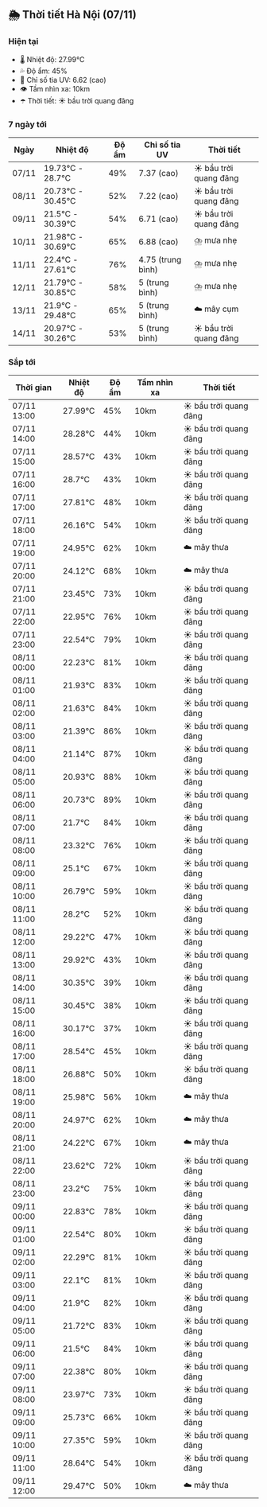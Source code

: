 ## 🌦️ Thời tiết Hà Nội (07/11)

### Hiện tại

- 🌡️ Nhiệt độ: 27.99℃
- 💦 Độ ẩm: 45%
- 🌟 Chỉ số tia UV: 6.62 (cao)
- 👁️ Tầm nhìn xa: 10km
- ☂️ Thời tiết: ☀️ bầu trời quang đãng

### 7 ngày tới

| Ngày | Nhiệt độ | Độ ẩm | Chỉ số tia UV | Thời tiết |
| --- | --- | --- | --- | --- |
| 07/11 | 19.73℃ - 28.7℃ | 49% | 7.37 (cao) | ☀️ bầu trời quang đãng |
| 08/11 | 20.73℃ - 30.45℃ | 52% | 7.22 (cao) | ☀️ bầu trời quang đãng |
| 09/11 | 21.5℃ - 30.39℃ | 54% | 6.71 (cao) | ☀️ bầu trời quang đãng |
| 10/11 | 21.98℃ - 30.69℃ | 65% | 6.88 (cao) | ⛈️ mưa nhẹ |
| 11/11 | 22.4℃ - 27.61℃ | 76% | 4.75 (trung bình) | ⛈️ mưa nhẹ |
| 12/11 | 21.79℃ - 30.85℃ | 58% | 5 (trung bình) | ⛈️ mưa nhẹ |
| 13/11 | 21.9℃ - 29.48℃ | 65% | 5 (trung bình) | ☁️ mây cụm |
| 14/11 | 20.97℃ - 30.26℃ | 53% | 5 (trung bình) | ☀️ bầu trời quang đãng |

### Sắp tới

| Thời gian | Nhiệt độ | Độ ẩm | Tầm nhìn xa | Thời tiết |
| --- | --- | --- | --- | --- |
| 07/11 13:00 | 27.99℃ | 45% | 10km | ☀️ bầu trời quang đãng |
| 07/11 14:00 | 28.28℃ | 44% | 10km | ☀️ bầu trời quang đãng |
| 07/11 15:00 | 28.57℃ | 43% | 10km | ☀️ bầu trời quang đãng |
| 07/11 16:00 | 28.7℃ | 43% | 10km | ☀️ bầu trời quang đãng |
| 07/11 17:00 | 27.81℃ | 48% | 10km | ☀️ bầu trời quang đãng |
| 07/11 18:00 | 26.16℃ | 54% | 10km | ☀️ bầu trời quang đãng |
| 07/11 19:00 | 24.95℃ | 62% | 10km | ☁️ mây thưa |
| 07/11 20:00 | 24.12℃ | 68% | 10km | ☁️ mây thưa |
| 07/11 21:00 | 23.45℃ | 73% | 10km | ☀️ bầu trời quang đãng |
| 07/11 22:00 | 22.95℃ | 76% | 10km | ☀️ bầu trời quang đãng |
| 07/11 23:00 | 22.54℃ | 79% | 10km | ☀️ bầu trời quang đãng |
| 08/11 00:00 | 22.23℃ | 81% | 10km | ☀️ bầu trời quang đãng |
| 08/11 01:00 | 21.93℃ | 83% | 10km | ☀️ bầu trời quang đãng |
| 08/11 02:00 | 21.63℃ | 84% | 10km | ☀️ bầu trời quang đãng |
| 08/11 03:00 | 21.39℃ | 86% | 10km | ☀️ bầu trời quang đãng |
| 08/11 04:00 | 21.14℃ | 87% | 10km | ☀️ bầu trời quang đãng |
| 08/11 05:00 | 20.93℃ | 88% | 10km | ☀️ bầu trời quang đãng |
| 08/11 06:00 | 20.73℃ | 89% | 10km | ☀️ bầu trời quang đãng |
| 08/11 07:00 | 21.7℃ | 84% | 10km | ☀️ bầu trời quang đãng |
| 08/11 08:00 | 23.32℃ | 76% | 10km | ☀️ bầu trời quang đãng |
| 08/11 09:00 | 25.1℃ | 67% | 10km | ☀️ bầu trời quang đãng |
| 08/11 10:00 | 26.79℃ | 59% | 10km | ☀️ bầu trời quang đãng |
| 08/11 11:00 | 28.2℃ | 52% | 10km | ☀️ bầu trời quang đãng |
| 08/11 12:00 | 29.22℃ | 47% | 10km | ☀️ bầu trời quang đãng |
| 08/11 13:00 | 29.92℃ | 43% | 10km | ☀️ bầu trời quang đãng |
| 08/11 14:00 | 30.35℃ | 39% | 10km | ☀️ bầu trời quang đãng |
| 08/11 15:00 | 30.45℃ | 38% | 10km | ☀️ bầu trời quang đãng |
| 08/11 16:00 | 30.17℃ | 37% | 10km | ☀️ bầu trời quang đãng |
| 08/11 17:00 | 28.54℃ | 45% | 10km | ☀️ bầu trời quang đãng |
| 08/11 18:00 | 26.88℃ | 50% | 10km | ☀️ bầu trời quang đãng |
| 08/11 19:00 | 25.98℃ | 56% | 10km | ☁️ mây thưa |
| 08/11 20:00 | 24.97℃ | 62% | 10km | ☁️ mây thưa |
| 08/11 21:00 | 24.22℃ | 67% | 10km | ☁️ mây thưa |
| 08/11 22:00 | 23.62℃ | 72% | 10km | ☀️ bầu trời quang đãng |
| 08/11 23:00 | 23.2℃ | 75% | 10km | ☀️ bầu trời quang đãng |
| 09/11 00:00 | 22.83℃ | 78% | 10km | ☀️ bầu trời quang đãng |
| 09/11 01:00 | 22.54℃ | 80% | 10km | ☀️ bầu trời quang đãng |
| 09/11 02:00 | 22.29℃ | 81% | 10km | ☀️ bầu trời quang đãng |
| 09/11 03:00 | 22.1℃ | 81% | 10km | ☀️ bầu trời quang đãng |
| 09/11 04:00 | 21.9℃ | 82% | 10km | ☀️ bầu trời quang đãng |
| 09/11 05:00 | 21.72℃ | 83% | 10km | ☀️ bầu trời quang đãng |
| 09/11 06:00 | 21.5℃ | 84% | 10km | ☀️ bầu trời quang đãng |
| 09/11 07:00 | 22.38℃ | 80% | 10km | ☀️ bầu trời quang đãng |
| 09/11 08:00 | 23.97℃ | 73% | 10km | ☀️ bầu trời quang đãng |
| 09/11 09:00 | 25.73℃ | 66% | 10km | ☀️ bầu trời quang đãng |
| 09/11 10:00 | 27.35℃ | 59% | 10km | ☀️ bầu trời quang đãng |
| 09/11 11:00 | 28.64℃ | 54% | 10km | ☀️ bầu trời quang đãng |
| 09/11 12:00 | 29.47℃ | 50% | 10km | ☁️ mây thưa |
